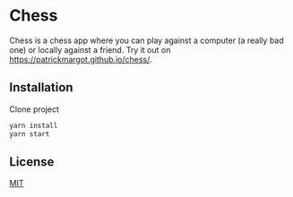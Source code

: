 # Chess

Chess is a chess app where you can play against a computer (a really bad one) or locally against a friend.
Try it out on https://patrickmargot.github.io/chess/.
## Installation

Clone project

```bash
yarn install
yarn start
```


## License
[MIT](https://choosealicense.com/licenses/mit/)
